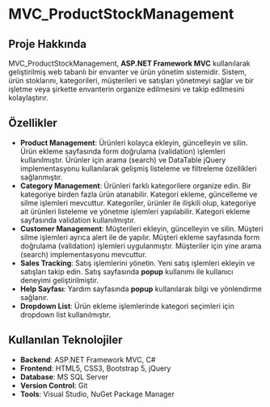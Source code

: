 # MVC_ProductStockManagement

## Proje Hakkında

MVC_ProductStockManagement, **ASP.NET Framework MVC** kullanılarak geliştirilmiş web tabanlı bir envanter ve ürün yönetim sistemidir. Sistem, ürün stoklarını, kategorileri, müşterileri ve satışları yönetmeyi sağlar ve bir işletme veya şirkette envanterin organize edilmesini ve takip edilmesini kolaylaştırır.

## Özellikler

- **Product Management**: Ürünleri kolayca ekleyin, güncelleyin ve silin. Ürün ekleme sayfasında form doğrulama (validation) işlemleri kullanılmıştır. Ürünler için arama (search) ve DataTable jQuery implementasyonu kullanılarak gelişmiş listeleme ve filtreleme özellikleri sağlanmıştır.
- **Category Management**: Ürünleri farklı kategorilere organize edin. Bir kategoriye birden fazla ürün atanabilir. Kategori ekleme, güncelleme ve silme işlemleri mevcuttur. Kategoriler, ürünler ile ilişkili olup, kategoriye ait ürünleri listeleme ve yönetme işlemleri yapılabilir. Kategori ekleme sayfasında validation kullanılmıştır.
- **Customer Management**: Müşterileri ekleyin, güncelleyin ve silin. Müşteri silme işlemleri ayrıca alert ile de yapılır. Müşteri ekleme sayfasında form doğrulama (validation) işlemleri uygulanmıştır. Müşteriler için yine arama (search) implementasyonu mevcuttur.
- **Sales Tracking**: Satış işlemlerini yönetin. Yeni satış işlemleri ekleyin ve satışları takip edin. Satış sayfasında **popup** kullanımı ile kullanıcı deneyimi geliştirilmiştir.
- **Help Sayfası**: Yardım sayfasında **popup** kullanılarak bilgi ve yönlendirme sağlanır.
- **Dropdown List**: Ürün ekleme işlemlerinde kategori seçimleri için dropdown list kullanılmıştır.


## Kullanılan Teknolojiler

- **Backend**: ASP.NET Framework MVC, C#
- **Frontend**: HTML5, CSS3, Bootstrap 5, jQuery
- **Database**: MS SQL Server
- **Version Control**: Git
- **Tools**: Visual Studio, NuGet Package Manager

